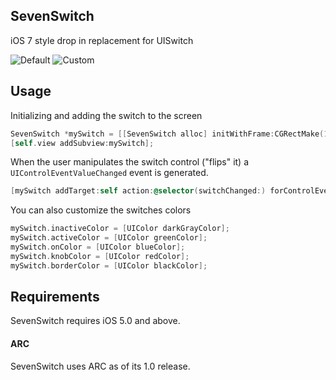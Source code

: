 ## SevenSwitch

iOS 7 style drop in replacement for UISwitch

![Default](https://raw.github.com/bvogelzang/SevenSwitch/master/example.png)
![Custom](https://raw.github.com/bvogelzang/SevenSwitch/master/example2.png)

## Usage

Initializing and adding the switch to the screen

```objective-c
SevenSwitch *mySwitch = [[SevenSwitch alloc] initWithFrame:CGRectMake(10, 10, 0, 0)];
[self.view addSubview:mySwitch];
```

When the user manipulates the switch control ("flips" it) a `UIControlEventValueChanged` event is generated.

```objective-c
[mySwitch addTarget:self action:@selector(switchChanged:) forControlEvents:UIControlEventValueChanged];
```

You can also customize the switches colors

```objective-c
mySwitch.inactiveColor = [UIColor darkGrayColor];
mySwitch.activeColor = [UIColor greenColor];
mySwitch.onColor = [UIColor blueColor];
mySwitch.knobColor = [UIColor redColor];
mySwitch.borderColor = [UIColor blackColor];
```

## Requirements

SevenSwitch requires iOS 5.0 and above.

#### ARC

SevenSwitch uses ARC as of its 1.0 release.
